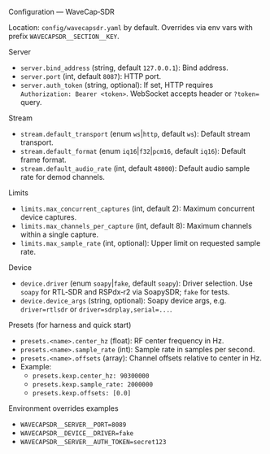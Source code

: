 Configuration — WaveCap‑SDR

Location: `config/wavecapsdr.yaml` by default. Overrides via env vars with prefix `WAVECAPSDR__SECTION__KEY`.

Server
- `server.bind_address` (string, default `127.0.0.1`): Bind address.
- `server.port` (int, default `8087`): HTTP port.
- `server.auth_token` (string, optional): If set, HTTP requires `Authorization: Bearer <token>`. WebSocket accepts header or `?token=` query.

Stream
- `stream.default_transport` (enum `ws`|`http`, default `ws`): Default stream transport.
- `stream.default_format` (enum `iq16`|`f32`|`pcm16`, default `iq16`): Default frame format.
- `stream.default_audio_rate` (int, default `48000`): Default audio sample rate for demod channels.

Limits
- `limits.max_concurrent_captures` (int, default 2): Maximum concurrent device captures.
- `limits.max_channels_per_capture` (int, default 8): Maximum channels within a single capture.
- `limits.max_sample_rate` (int, optional): Upper limit on requested sample rate.

Device
- `device.driver` (enum `soapy`|`fake`, default `soapy`): Driver selection. Use `soapy` for RTL‑SDR and RSPdx‑r2 via SoapySDR; `fake` for tests.
- `device.device_args` (string, optional): Soapy device args, e.g. `driver=rtlsdr` or `driver=sdrplay,serial=...`.

Presets (for harness and quick start)
- `presets.<name>.center_hz` (float): RF center frequency in Hz.
- `presets.<name>.sample_rate` (int): Sample rate in samples per second.
- `presets.<name>.offsets` (array<float>): Channel offsets relative to center in Hz.
- Example:
  - `presets.kexp.center_hz: 90300000`
  - `presets.kexp.sample_rate: 2000000`
  - `presets.kexp.offsets: [0.0]`

Environment overrides examples
- `WAVECAPSDR__SERVER__PORT=8089`
- `WAVECAPSDR__DEVICE__DRIVER=fake`
- `WAVECAPSDR__SERVER__AUTH_TOKEN=secret123`
